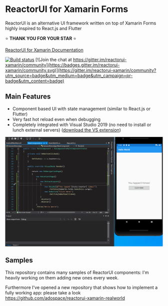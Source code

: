 # ReactorUI for Xamarin Forms

ReactorUI is an alternative UI framework written on top of Xamarin Forms highly inspired to React.js and Flutter

:star: **THANK YOU FOR YOUR STAR** :star:

[ReactorUI for Xamarin Documentation](https://adospace.gitbook.io/reactorui/)

[![Build status](https://ci.appveyor.com/api/projects/status/cxa9n9bdy14jkter?svg=true)](https://ci.appveyor.com/project/adospace/reactorui-xamarin) [![Join the chat at https://gitter.im/reactorui-xamarin/community](https://badges.gitter.im/reactorui-xamarin/community.svg)](https://gitter.im/reactorui-xamarin/community?utm_source=badge&utm_medium=badge&utm_campaign=pr-badge&utm_content=badge)

## Main Features
* Component based UI with state management (similar to React.js or Flutter)
* Very fast hot reload even when debugging
* Completely integrated with Visual Studio 2019 (no need to install or lunch external servers) ([download the VS extension](https://marketplace.visualstudio.com/items?itemName=adospace.ReactorUI-Xamarin))

![ReactorUI Hot Reload in action](images/ReactorUI_HotReloadDebugDemo.gif)

## Samples
This repository contains many samples of ReactorUI components: I'm heavily working on them adding new ones every week.

Furthermore I've opened a new repository that shows how to implement a fully working app: please take a look https://github.com/adospace/reactorui-xamarin-realworld
